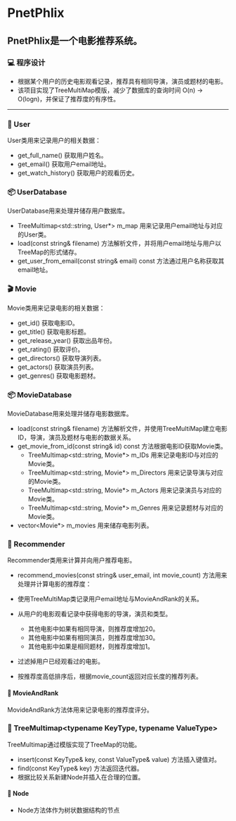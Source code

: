 # PnetPhlix

## PnetPhlix是一个电影推荐系统。

### 💻 程序设计

- 根据某个用户的历史电影观看记录，推荐具有相同导演，演员或题材的电影。
- 该项目实现了TreeMultiMap模版，减少了数据库的查询时间 O(n) -> O(logn)，并保证了推荐度的有序性。

---

### 👨 User
User类用来记录用户的相关数据：
- get_full_name() 获取用户姓名。
- get_email() 获取用户email地址。
- get_watch_history() 获取用户的观看历史。

### 📦 UserDatabase
UserDatabase用来处理并储存用户数据库。
- TreeMultimap<std::string, User*> m_map 用来记录用户email地址与对应的User类。
- load(const string& filename) 方法解析文件，并将用户email地址与用户以TreeMap的形式储存。
- get_user_from_email(const string& email) const 方法通过用户名称获取其email地址。

### 🎬 Movie
Movie类用来记录电影的相关数据：
- get_id() 获取电影ID。
- get_title() 获取电影标题。
- get_release_year() 获取出品年份。
- get_rating() 获取评价。
- get_directors() 获取导演列表。
- get_actors() 获取演员列表。
- get_genres() 获取电影题材。

### 📦 MovieDatabase
MovieDatabase用来处理并储存电影数据库。
- load(const string& filename) 方法解析文件，并使用TreeMultiMap建立电影ID，导演，演员及题材与电影的数据关系。
- get_movie_from_id(const string& id) const 方法根据电影ID获取Movie类。
  - TreeMultimap<std::string, Movie*> m_IDs 用来记录电影ID与对应的Movie类。
  - TreeMultimap<std::string, Movie*> m_Directors 用来记录导演与对应的Movie类。
  - TreeMultimap<std::string, Movie*> m_Actors 用来记录演员与对应的Movie类。
  - TreeMultimap<std::string, Movie*> m_Genres 用来记录题材与对应的Movie类。
- vector<Movie*> m_movies 用来储存电影列表。

### 👏 Recommender
Recommender类用来计算并向用户推荐电影。
- recommend_movies(const string& user_email, int movie_count) 方法用来处理并计算电影的推荐度：
- 使用TreeMultiMap类记录用户email地址与MovieAndRank的关系。

- 从用户的电影观看记录中获得电影的导演，演员和类型。
  - 其他电影中如果有相同导演，则推荐度增加20。
  - 其他电影中如果有相同演员，则推荐度增加30。
  - 其他电影中如果是相同题材，则推荐度增加1。 
- 过滤掉用户已经观看过的电影。
- 按推荐度高低排序后，根据movie_count返回对应长度的推荐列表。

#### 🌟 MovieAndRank
MovideAndRank方法体用来记录电影的推荐度评分。

### 🌿 TreeMultimap<typename KeyType, typename ValueType>
TreeMultimap通过模版实现了TreeMap的功能。

- insert(const KeyType& key, const ValueType& value) 方法插入键值对。
- find(const KeyType& key) 方法返回迭代器。
- 根据比较关系新建Node并插入在合理的位置。

#### 🧶 Node
- Node方法体作为树状数据结构的节点
